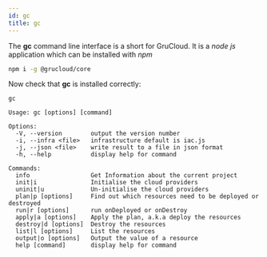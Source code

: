 ```yaml
---
id: gc
title: gc
---
```


The **gc** command line interface is a short for GruCloud.
It is a _node js_ application which can be installed with _npm_

```bash
npm i -g @grucloud/core
```

Now check that **gc** is installed correctly:

```
gc
```

```
Usage: gc [options] [command]

Options:
  -V, --version        output the version number
  -i, --infra <file>   infrastructure default is iac.js
  -j, --json <file>    write result to a file in json format
  -h, --help           display help for command

Commands:
  info                 Get Information about the current project
  init|i               Initialise the cloud providers
  uninit|u             Un-initialise the cloud providers
  plan|p [options]     Find out which resources need to be deployed or destroyed
  run|r [options]      run onDeployed or onDestroy
  apply|a [options]    Apply the plan, a.k.a deploy the resources
  destroy|d [options]  Destroy the resources
  list|l [options]     List the resources
  output|o [options]   Output the value of a resource
  help [command]       display help for command
```
